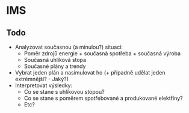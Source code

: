 # IMS
## Todo
* Analyzovat současnou (a minulou?) situaci:
    * Poměr zdrojů energie + současná spotřeba + současná výroba
    * Současná uhlíková stopa
    * Současné plány a trendy
* Vybrat jeden plán a nasimulovat ho (+ případně udělat jeden extrémnější? - Jaký?)
* Interpretovat výsledky: 
    * Co se stane s uhlíkovou stopou?
    * Co se stane s poměrem spotřebované a produkované elektřiny?
    * Etc? 

